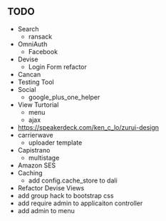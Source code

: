 ## TODO 

* Search
  - ransack
* OmniAuth
  - Facebook
* Devise
  - Login Form refactor
* Cancan
* Testing Tool
* Social
  - google_plus_one_helper
* View Turtorial
  - menu
  - ajax
* <https://speakerdeck.com/ken_c_lo/zurui-design> 
* carrierwave
  - uploader template
* Capistrano
  - multistage
* Amazon SES
* Caching
  - add config.cache_store to dali
* Refactor Devise Views
* add group hack to bootstrap css
* add require admin to applicaiton controller
* add admin to menu